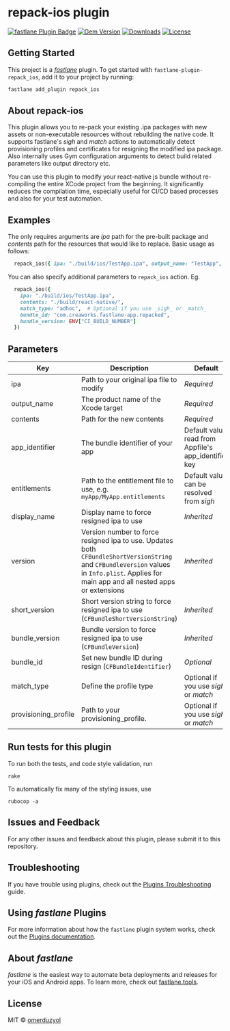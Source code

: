 # repack-ios plugin

[![fastlane Plugin Badge](https://rawcdn.githack.com/fastlane/fastlane/master/fastlane/assets/plugin-badge.svg)](https://rubygems.org/gems/fastlane-plugin-repack_ios)
[![Gem Version](https://badge.fury.io/rb/fastlane-plugin-repack_ios.svg)](https://badge.fury.io/rb/fastlane-plugin-repack_ios)
[![Downloads](https://img.shields.io/gem/dt/fastlane-plugin-repack_ios.svg?style=flat)](https://rubygems.org/gems/fastlane-plugin-repack_ios)
[![License](https://img.shields.io/badge/license-MIT-green.svg?style=flat)](https://github.com/creaworks-labs/fastlane-plugin-repack-ios/blob/master/LICENSE)

## Getting Started

This project is a [_fastlane_](https://github.com/fastlane/fastlane) plugin. To get started with `fastlane-plugin-repack_ios`, add it to your project by running:

```bash
fastlane add_plugin repack_ios
```

## About repack-ios

This plugin allows you to re-pack your existing .ipa packages with new assets or non-executable resources without rebuilding the native code. It supports fastlane's *sigh* and *match* actions to automatically detect provisioning profiles and certificates for resigning the modified ipa package. Also internally uses Gym configuration arguments to detect build related parameters like output directory etc.

You can use this plugin to modify your react-native js bundle without re-compiling the entire XCode project from the beginning. It significantly reduces the compilation time, especially useful for CI/CD based processes and also for your test automation.

## Examples

The only requires arguments are *ipa* path for the pre-built package and *contents* path for the resources that would like to replace. Basic usage as follows:

```ruby
  repack_ios({ ipa: "./build/ios/TestApp.ipa", output_name: "TestApp", contents: "./build/react-native/" })
```

You can also specify additional parameters to `repack_ios` action. Eg.

```ruby
  repack_ios({
    ipa: "./build/ios/TestApp.ipa",
    contents: "./build/react-native/",
    match_type: "adhoc",  # Optional if you use _sigh_ or _match_
    bundle_id: "com.creaworks.fastlane-app.repacked",
    bundle_version: ENV["CI_BUILD_NUMBER"]
  })
```

## Parameters

| Key           | Description           | Default  |
| ------------- |-----------------------| --------|
| ipa | Path to your original ipa file to modify | *Required* |
| output_name | The product name of the Xcode target | *Required* |
| contents | Path for the new contents | *Required* |
| app_identifier | The bundle identifier of your app | Default value read from Appfile's app_identifier key |
| entitlements | Path to the entitlement file to use, e.g. `myApp/MyApp.entitlements`| Default value can be resolved from *sigh* |
| display_name | Display name to force resigned ipa to use | _Inherited_ |
| version | Version number to force resigned ipa to use. Updates both `CFBundleShortVersionString` and `CFBundleVersion` values in `Info.plist`. Applies for main app and all nested apps or extensions | _Inherited_ |
| short_version | Short version string to force resigned ipa to use (`CFBundleShortVersionString`) | _Inherited_ |
| bundle_version | Bundle version to force resigned ipa to use (`CFBundleVersion`) | _Inherited_ |
| bundle_id | Set new bundle ID during resign (`CFBundleIdentifier`) | _Optional_ |
| match_type | Define the profile type | Optional if you use _sigh_ or _match_ |
| provisioning_profile | Path to your provisioning_profile. | Optional if you use _sigh_ or _match_ |

## Run tests for this plugin

To run both the tests, and code style validation, run

```
rake
```

To automatically fix many of the styling issues, use
```
rubocop -a
```

## Issues and Feedback

For any other issues and feedback about this plugin, please submit it to this repository.

## Troubleshooting

If you have trouble using plugins, check out the [Plugins Troubleshooting](https://docs.fastlane.tools/plugins/plugins-troubleshooting/) guide.

## Using _fastlane_ Plugins

For more information about how the `fastlane` plugin system works, check out the [Plugins documentation](https://docs.fastlane.tools/plugins/create-plugin/).

## About _fastlane_

_fastlane_ is the easiest way to automate beta deployments and releases for your iOS and Android apps. To learn more, check out [fastlane.tools](https://fastlane.tools).

## License

MIT © [omerduzyol](https://github.com/omerduzyol)
